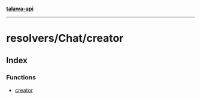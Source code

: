 [**talawa-api**](../../../README.md)

***

# resolvers/Chat/creator

## Index

### Functions

- [creator](functions/creator.md)
